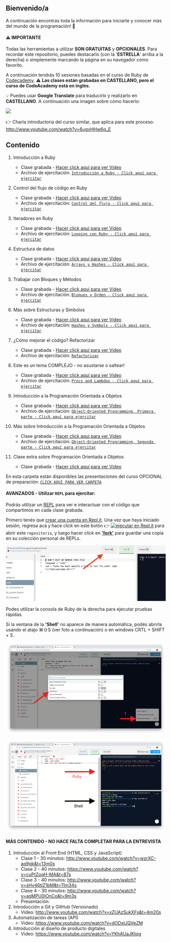 ## Bienvenido/a

A continuación encontras toda la información para iniciarte y conocer más del mundo de la programación! 🎉

#### ⚠️ IMPORTANTE
Todas las herramientas a utilizar **SON GRATUITAS** y **OPCIONALES**.
Para recordar este repositorio, puedes destacarlo (con la '**ESTRELLA**' arriba a la derecha) o simplemente marcando la página en su navegador cómo favorito.

A continuación tendrás 10 sesiones basadas en el curso de Ruby de [Codecademy](https://www.codecademy.com/learn/learn-ruby).
⚠️ **Las clases están grabadas en CASTELLANO, pero el curso de CodeAcademy está en inglés.**

💡 Puedes usar **Google Translate** para traducirlo y realizarlo en **CASTELLANO**. A continuación una imagen sobre cómo hacerlo:

![](https://github.com/sbuffose/codecademy-guia/raw/master/images/codecademy.png)


👉 Charla introductoria del curso similar, que aplica para este proceso: http://www.youtube.com/watch?v=6ugvHHw6q_E


## Contenido

1. Introducción a Ruby
    - Clase grabada - [Hacer click aquí para ver Video](https://www.youtube.com/watch?v=RUppS0Vg-WI)
    - Archivo de ejercitación: [`Introducción a Ruby - Click aquí para ejercitar`](https://github.com/sbuffose/codecademy-guia/tree/master/01_introduction.rb)

2. Control del flujo de código en Ruby
    - Clase grabada - [Hacer click aquí para ver Video](https://www.youtube.com/watch?v=W9Sue0YxPCg)
    - Archivo de ejercitación: [`Control del flujo - Click aquí para ejercitar`](https://github.com/sbuffose/codecademy-guia/tree/master/02_control_flow.rb)

3. Iteradores en Ruby
    - Clase grabada - [Hacer click aquí para ver Video](http://www.youtube.com/watch?v=E5aCG0VIt3M&t=4m5s)
    - Archivo de ejercitación: [`Looping con Ruby - Click aquí para ejercitar`](https://github.com/sbuffose/codecademy-guia/tree/master/03_looping.rb)

4. Estructura de datos
    - Clase grabada - [Hacer click aquí para ver Video](http://www.youtube.com/watch?v=N9cNErAeC5c&t=5m48s)
    - Archivo de ejercitación: [`Arrays y Hashes - Click aquí para ejercitar`](https://github.com/sbuffose/codecademy-guia/tree/master/04_arrays_and_hashes.rb)

5. Trabajar con Bloques y Métodos
    - Clase grabada - [Hacer click aquí para ver Video](https://www.youtube.com/watch?v=rx4JQexCUOE)
    - Archivo de ejercitación: [`Bloques y Orden - Click aquí para ejercitar`](https://github.com/sbuffose/codecademy-guia/tree/master/05_methods_and_blocks.rb)

6. Más sobre Estructuras y Símbolos
    - Clase grabada - [Hacer click aquí para ver Video](https://www.youtube.com/watch?v=UQTsuHhOpNY)
    - Archivo de ejercitación: [`Hashes y Symbols - Click aquí para ejercitar`](https://github.com/sbuffose/codecademy-guia/tree/master/06_hashes_and_symbols.rb)

7. ¿Cómo mejorar el código? Refactorizar
    - Clase grabada - [Hacer click aquí para ver Video](http://www.youtube.com/watch?v=4gF1K2y78x8&t=1m40s)
    - Archivo de ejercitación: [`Refactorizar`](https://github.com/sbuffose/codecademy-guia/tree/master/07_refactoring.rb)

8. Este es un tema COMPLEJO - no asustarse o saltear!
    - Clase grabada - [Hacer click aquí para ver Video](https://www.youtube.com/watch?v=a83sZAnoxgA)
    - Archivo de ejercitación: [`Procs and Lambdas - Click aquí para ejercitar`](https://github.com/sbuffose/codecademy-guia/tree/master/08_procs_and_lambdas.rb)

9. Introducción a la Programación Orientada a Objetos
    - Clase grabada - [Hacer click aquí para ver Video](https://www.youtube.com/watch?v=T70TT2INq1A)
    - Archivo de ejercitación: [`Object-Oriented Programming, Primera parte - Click aquí para ejercitar`](https://github.com/sbuffose/codecademy-guia/tree/master/09_oop.rb)

10. Más sobre Introducción a la Programación Orientada a Objetos
    - Clase grabada - [Hacer click aquí para ver Video](https://www.youtube.com/watch?v=ggYo4CfcQ_Y)
    - Archivo de ejercitación: [`Object-Oriented Programming, Segunda parte - Click aquí para ejercitar`](https://github.com/sbuffose/codecademy-guia/tree/master/10_oop.rb)

11. Clase extra sobre Programación Orientada a Objetos
    - Clase grabada - [Hacer click aquí para ver Video](https://www.youtube.com/watch?v=yA1uKsbJiGI)


En esta carpeta están disponibles las presentaciones del curso OPCIONAL de preparación: [`CLICK AQUÍ PARA VER CARPETA`](https://github.com/sbuffose/codecademy/tree/master/slides)

#### AVANZADOS - Utilizar `REPL` para ejercitar:

Podrás utilizar un [REPL](https://en.wikipedia.org/wiki/Read%E2%80%93eval%E2%80%93print_loop) para ver e interactuar con el código que compartimos en cada clase grabada.

Primero tenés que [crear una cuenta en Repl.it](https://repl.it/signup). Una vez que haya iniciado sesión, regresa acá y hace click en este botón 👉 [![ejecutar en Repl.it](https://repl.it/badge/github/lewagonlisbon/programming4everyone)](https://repl.it/@SebastianBuffo/prepwork-talento-digital) para abrir este `repositorio`, y luego hacer click en [**'fork'**]() para guardar una copia en su colección personal de REPLs.

![](https://github.com/sbuffose/prepwork-talento-digital/raw/master/images/repl1.png)


Podes utilizar la consola de Ruby de la derecha para ejecutar pruebas rápidas.

Si la ventana de la **'Shell'** no aparece de manera automática, podés abrirla usando el atajo ⌘⇧S (ver foto a continuación) o en windows CRTL + SHIFT + S.

![](https://github.com/sbuffose/prepwork-talento-digital/raw/master/images/repl2.png)

![](https://github.com/sbuffose/prepwork-talento-digital/raw/master/images/repl3.png)


#### MÁS CONTENIDO - NO HACE FALTA COMPLETAR PARA LA ENTREVISTA
  1. Introducción al Front End (HTML, CSS y JavaScript)
      - Clase 1 - 30 minutos: http://www.youtube.com/watch?v=wzrXC-aq9gk&t=13m0s
      - Clase 2 - 40 minutos: https://www.youtube.com/watch?v=cuPtZoqH-MA&t=87s
      - Clase 3 - 40 minutos: http://www.youtube.com/watch?v=sHv46tjZ1bM&t=11m34s
      - Clase 4 - 30 minutos: http://www.youtube.com/watch?v=agMPU0IOnCo&t=9m3s
      - Presentación:
  2. Introducción a Git y GitHub (Versionado)
      - Video: http://www.youtube.com/watch?v=xZUAzSukXFs&t=4m20s
  3. Automatización de tareas (API)
      - Video: https://www.youtube.com/watch?v=dODstJQVeZM
  4. Introducción al diseño de producto digitales
      - Video: https://www.youtube.com/watch?v=YKhAUaJKtqg
